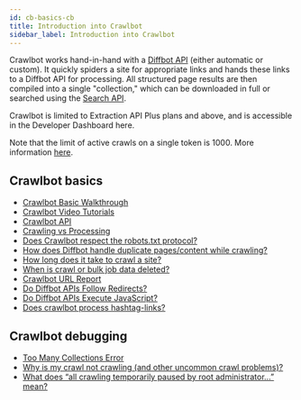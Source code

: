```yaml
---
id: cb-basics-cb
title: Introduction into Crawlbot
sidebar_label: Introduction into Crawlbot
---
```


Crawlbot works hand-in-hand with a [Diffbot API](api-basics-index) (either automatic or custom). It quickly spiders a site for appropriate links and hands these links to a Diffbot API for processing. All structured page results are then compiled into a single "collection," which can be downloaded in full or searched using the [Search API](cb-basics-search).

Crawlbot is limited to Extraction API Plus plans and above, and is accessible in the Developer Dashboard here.

Note that the limit of active crawls on a single token is 1000. More information [here](error-too-many-collections).

## Crawlbot basics

- [Crawlbot Basic Walkthrough](tutorials-crawl)
- [Crawlbot Video Tutorials](tutorials-crawl-video)
- [Crawlbot API](api-crawlbot-api)
- [Crawling vs Processing](explain-crawling-versus-processing)
- [Does Crawlbot respect the robots.txt protocol?](explain-robots-txt)
- [How does Diffbot handle duplicate pages/content while crawling?](explain-page-deduplication)
- [How long does it take to crawl a site?](explain-how-long-crawl-site)
- [When is crawl or bulk job data deleted?](explain-when-crawl-bulk-data-deleted)
- [Crawlbot URL Report](explain-crawl-url-report)
- [Do Diffbot APIs Follow Redirects?](explain-apis-follow-redirects)
- [Do Diffbot APIs Execute JavaScript?](explain-apis-javascript-support)
- [Does crawlbot process hashtag-links?](explain-hashtag-links)

## Crawlbot debugging

- [Too Many Collections Error](error-too-many-collections)
- [Why is my crawl not crawling (and other uncommon crawl problems)?](guides-troubleshooting-crawls)
- [What does “all crawling temporarily paused by root administrator…” mean?](error-all-crawling-temporarily-paused)
